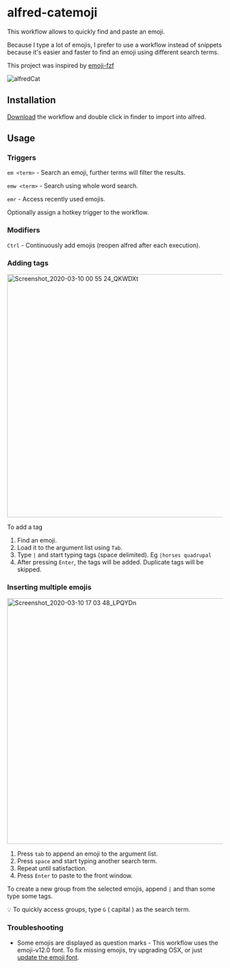 # alfred-catemoji
This workflow allows to quickly find and paste an emoji.

Because I type a lot of emojis, I prefer to use a workflow instead of snippets because it's easier and faster to find an emoji using different search terms.

This project was inspired by [emoji-fzf](https://github.com/mvertescher/emoji-fzf)

![alfredCat](https://user-images.githubusercontent.com/47395660/76165274-5048f480-615e-11ea-9e83-d133f4e96e72.gif)

## Installation
[Download](https://raw.githubusercontent.com/avielsh/alfred-catemoji-workflow/master/alfred-catemoji.alfredworkflow) the workflow and double click in finder to import into alfred.

## Usage
### Triggers
`em <term>` - Search an emoji, further terms will filter the results.

`emw <term>` - Search using whole word search.

`emr` - Access recently used emojis.

Optionally assign a hotkey trigger to the workflow.

### Modifiers
`Ctrl` - Continuously add emojis (reopen alfred after each execution).

### Adding tags

<img width="568" alt="Screenshot_2020-03-10 00 55 24_QKWDXt" src="https://user-images.githubusercontent.com/47395660/76264783-65f81000-626b-11ea-97ec-66374939742a.png">

To add a tag

1. Find an emoji.
2. Load it to the argument list using `Tab`.
3. Type `|` and start typing tags (space delimited). Eg `|horses quadrupal`
4. After pressing `Enter`, the tags will be added. Duplicate tags will be skipped.

### Inserting multiple emojis

<img width="574" alt="Screenshot_2020-03-10 17 03 48_LPQYDn" src="https://user-images.githubusercontent.com/47395660/76326390-3b509a80-62f1-11ea-92a6-a82fdcd1f49a.png">


1. Press `tab` to append an emoji to the argument list.
2. Press `space` and start typing another search term.
3. Repeat until satisfaction.
3. Press `Enter` to paste to the front window.

To create a new group from the selected emojis, append `|` and than some type some tags.

💡 To quickly access groups, type `G` ( capital ) as the search term.

### Troubleshooting
- Some emojis are displayed as question marks - This workflow uses the emoji-v12.0 font. To fix missing emojis, try upgrading OSX, or just [update the emoji font](https://github.com/joypixels/emojione/tree/master/extras/fonts).



